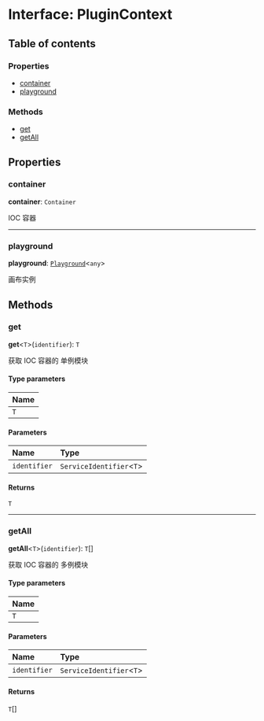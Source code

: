 # Interface: PluginContext

## Table of contents

### Properties

* [container](/en/auto-docs/core/interfaces/PluginContext.md#container)
* [playground](/en/auto-docs/core/interfaces/PluginContext.md#playground)

### Methods

* [get](/en/auto-docs/core/interfaces/PluginContext.md#get)
* [getAll](/en/auto-docs/core/interfaces/PluginContext.md#getall)

## Properties

### container

**container**: `Container`

IOC 容器

***

### playground

**playground**: [`Playground`](/en/auto-docs/core/classes/Playground.md)<`any`>

画布实例

## Methods

### get

**get**<`T`>(`identifier`): `T`

获取 IOC 容器的 单例模块

#### Type parameters

| Name |
| :------ |
| `T` |

#### Parameters

| Name | Type |
| :------ | :------ |
| `identifier` | `ServiceIdentifier`<`T`> |

#### Returns

`T`

***

### getAll

**getAll**<`T`>(`identifier`): `T`\[]

获取 IOC 容器的 多例模块

#### Type parameters

| Name |
| :------ |
| `T` |

#### Parameters

| Name | Type |
| :------ | :------ |
| `identifier` | `ServiceIdentifier`<`T`> |

#### Returns

`T`\[]

